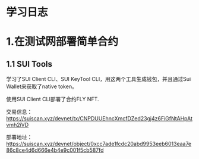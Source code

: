 # 学习日志

# 1.在测试网部署简单合约

## 1.1 SUI Tools

学习了SUI Client CLI、SUI KeyTool CLI，用这两个工具生成钱包，并且通过Sui Wallet来获取了native token。

使用SUI Client CLI部署了合约FLY NFT.

交易信息：https://suiscan.xyz/devnet/tx/CNPDUUEhncXmcfDZed23gj4z6FiGfNtAHpAtvmh2iVD

部署地址：https://suiscan.xyz/devnet/object/0xcc7ade1fcdc20abd9953eeb6013eaa7e86c8ce4d6d666e4b4e9c001f5cb587fd

